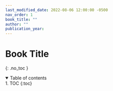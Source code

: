 ```yaml
---
last_modified_date: 2022-08-06 12:00:00 -0500
nav_order: 1
book_title: ""
author: ""
publication_year:
---
```

# Book Title
{: .no_toc }

<details open markdown="block">
  <summary>
    Table of contents
  </summary>
1. TOC
{:toc}
</details>
